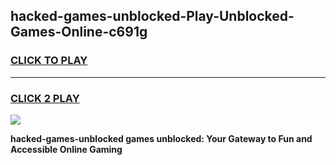 
## hacked-games-unblocked-Play-Unblocked-Games-Online-c691g
<h3>
<a href="https://premium76.site?title=hacked-games-unblocked&ref=24A">CLICK TO PLAY</a></h3>
<hr>

<h3>
<a href="https://premium76.site?title=hacked-games-unblocked&ref=24A">CLICK 2 PLAY</a>
  
</h3>

<a href="https://premium76.site?title=hacked-games-unblocked&ref=24A"><img src="https://clearcache.store/games.png"></a>


**hacked-games-unblocked games unblocked: Your Gateway to Fun and Accessible Online Gaming**
